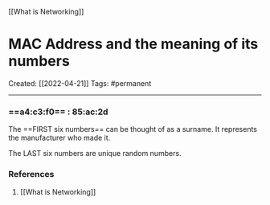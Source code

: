[[What is Networking]]

# MAC Address and the meaning of its numbers
Created:  [[2022-04-21]]
Tags:  #permanent 

---
### ==a4:c3:f0== : 85:ac:2d

The ==FIRST six numbers== can be thought of as a surname. It represents the manufacturer who made it.

The LAST six numbers are unique random numbers. 










### References
1. [[What is Networking]]